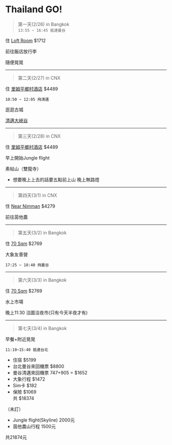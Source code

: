Thailand GO!
===================


>第一天(2/26) in Bangkok   
`13:55 ~ 16:45 抵達曼谷 `  

住 [Loft Room](https://www.airbnb.com.tw/rooms/11090457?adults=4&check_in=2017-02-26&check_out=2017-02-27&children=0&guests=4&infants=0&role=wishlist_collaborator&wl_id=191293526&wl_source=list) $1712    

前往飯店放行李   

隨便晃晃  

-----------------

>第二天(2/27) in CNX    

住 [里姆平鄉村酒店](https://www.tripadvisor.com.tw/Hotel_Review-g293917-d677157-Reviews-Rimping_Village-Chiang_Mai.html) $4489  

`10:50 ~ 12:05 飛清邁 `  

逛逛古城   

[清邁大峽谷](http://hk.apple.nextmedia.com/supplement/travel/art/20160908/19763367)

-----------------

>第三天(2/28) in CNX  

住 [里姆平鄉村酒店](https://www.tripadvisor.com.tw/Hotel_Review-g293917-d677157-Reviews-Rimping_Village-Chiang_Mai.html) $4489  

早上開始Jungle flight    

素帖山（雙龍寺）  
 - 想要晚上上去的話要五點前上山 晚上無路燈

-----------------

>第四天(3/1) in CNX   

住 [Near Nimman](http://abnb.me/EVmg/01phdklUQz) $4279  

前往茵他農 

-----------------

>第五天(3/2) in Bangkok   

住 [70 Sqm](https://www.airbnb.com.tw/rooms/7250019?wl_source=list&wl_id=191293526&role=wishlist_collaborator&check_in=2017-03-02&check_out=2017-03-04&guests=4&adults=4) $2769  

大象友善營   

`17:25 ~ 18:40 飛曼谷`

-----------------

>第六天(3/3) in Bangkok   

住 [70 Sqm](https://www.airbnb.com.tw/rooms/7250019?wl_source=list&wl_id=191293526&role=wishlist_collaborator&check_in=2017-03-02&check_out=2017-03-04&guests=4&adults=4) $2769  

水上市場  

晚上11:30 洽圖洽夜市(只有今天半夜才有)

-----------------

>第七天(3/4) in Bangkok  

早餐+附近晃晃  

`11:10~15:40 抵達台北`


- 住宿 $5199  
- 台北曼谷來回機票 $8800   
- 曼谷清邁來回機票 747+905 = $1652  
- 大象行程 $1472  
- Sim卡 $182     
- 保險 $1069   
共 $18374  

（未訂）
- Jungle flight(Skyline) 2000元
- 茵他農山行程 1500元

共21874元



